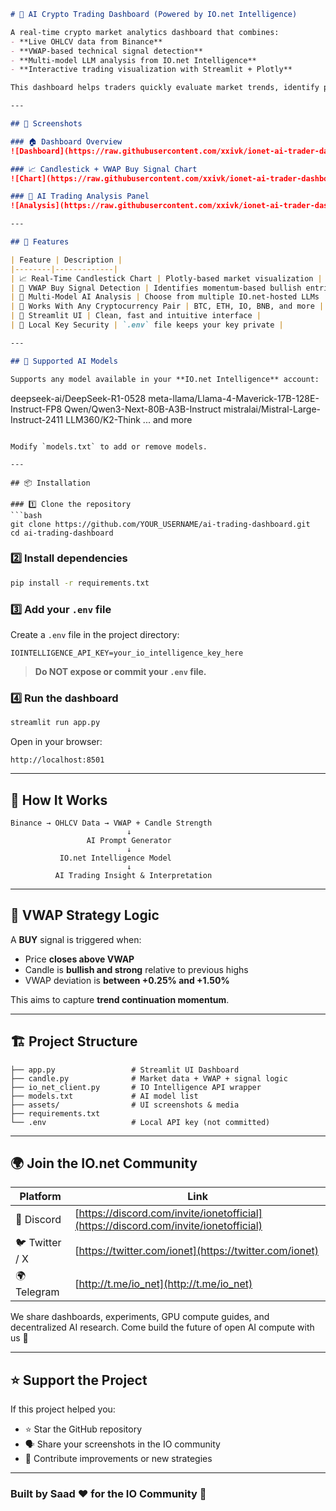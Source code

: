 

```markdown
# 🤖 AI Crypto Trading Dashboard (Powered by IO.net Intelligence)

A real-time crypto market analytics dashboard that combines:
- **Live OHLCV data from Binance**
- **VWAP-based technical signal detection**
- **Multi-model LLM analysis from IO.net Intelligence**
- **Interactive trading visualization with Streamlit + Plotly**

This dashboard helps traders quickly evaluate market trends, identify potential entry signals, and receive AI-driven trade commentary in real time.

---

## 📸 Screenshots

### 🏠 Dashboard Overview
![Dashboard](https://raw.githubusercontent.com/xxivk/ionet-ai-trader-dashboard/main/assets/dashboard.png)

### 📈 Candlestick + VWAP Buy Signal Chart
![Chart](https://raw.githubusercontent.com/xxivk/ionet-ai-trader-dashboard/main/assets/chart.png)

### 🤖 AI Trading Analysis Panel
![Analysis](https://raw.githubusercontent.com/xxivk/ionet-ai-trader-dashboard/main/assets/analysis.png)

---

## 🚀 Features

| Feature | Description |
|--------|-------------|
| 📈 Real-Time Candlestick Chart | Plotly-based market visualization |
| 🎯 VWAP Buy Signal Detection | Identifies momentum-based bullish entries |
| 🧠 Multi-Model AI Analysis | Choose from multiple IO.net-hosted LLMs |
| 🔄 Works With Any Cryptocurrency Pair | BTC, ETH, IO, BNB, and more |
| 🧩 Streamlit UI | Clean, fast and intuitive interface |
| 🔐 Local Key Security | `.env` file keeps your key private |

---

## 🧠 Supported AI Models

Supports any model available in your **IO.net Intelligence** account:

```

deepseek-ai/DeepSeek-R1-0528
meta-llama/Llama-4-Maverick-17B-128E-Instruct-FP8
Qwen/Qwen3-Next-80B-A3B-Instruct
mistralai/Mistral-Large-Instruct-2411
LLM360/K2-Think
... and more

````

Modify `models.txt` to add or remove models.

---

## 📦 Installation

### 1️⃣ Clone the repository
```bash
git clone https://github.com/YOUR_USERNAME/ai-trading-dashboard.git
cd ai-trading-dashboard
````

### 2️⃣ Install dependencies

```bash
pip install -r requirements.txt
```

### 3️⃣ Add your `.env` file

Create a `.env` file in the project directory:

```
IOINTELLIGENCE_API_KEY=your_io_intelligence_key_here
```

> **Do NOT expose or commit your `.env` file.**

### 4️⃣ Run the dashboard

```bash
streamlit run app.py
```

Open in your browser:

```
http://localhost:8501
```

---

## 📡 How It Works

```
Binance → OHLCV Data → VWAP + Candle Strength
                          ↓
                 AI Prompt Generator
                          ↓
           IO.net Intelligence Model
                          ↓
          AI Trading Insight & Interpretation
```

---

## 🎯 VWAP Strategy Logic

A **BUY** signal is triggered when:

* Price **closes above VWAP**
* Candle is **bullish and strong** relative to previous highs
* VWAP deviation is **between +0.25% and +1.50%**

This aims to capture **trend continuation momentum**.

---

## 🏗 Project Structure

```
├── app.py                 # Streamlit UI Dashboard
├── candle.py              # Market data + VWAP + signal logic
├── io_net_client.py       # IO Intelligence API wrapper
├── models.txt             # AI model list
├── assets/                # UI screenshots & media
├── requirements.txt
└── .env                   # Local API key (not committed)
```

---

## 🌍 Join the IO.net Community

| Platform       | Link                                                                                 |
| -------------- | ------------------------------------------------------------------------------------ |
| 💬 Discord     | [https://discord.com/invite/ionetofficial](https://discord.com/invite/ionetofficial) |
| 🐦 Twitter / X | [https://twitter.com/ionet](https://twitter.com/ionet)                               |
| 🌍 Telegram    | [http://t.me/io_net](http://t.me/io_net)                                             |

We share dashboards, experiments, GPU compute guides, and decentralized AI research.
Come build the future of open AI compute with us 🚀

---

## ⭐ Support the Project

If this project helped you:

* ⭐ Star the GitHub repository
* 🗣 Share your screenshots in the IO community
* 🔧 Contribute improvements or new strategies

---

### Built by **Saad** ❤️ for the **IO Community** 💛
